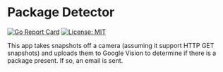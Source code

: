 # Package Detector
[![Go Report Card](https://goreportcard.com/badge/github.com/ericdaugherty/packagedetector)](https://goreportcard.com/report/github.com/ericdaugherty/packagedetector)
[![License: MIT](https://img.shields.io/badge/License-MIT-yellow.svg)](https://github.com/ericdaugherty/packagedetector/blob/master/LICENSE)

This app takes snapshots off a camera (assuming it support HTTP GET snapshots) and uploads
them to Google Vision to determine if there is a package present. If so, an email is sent.
